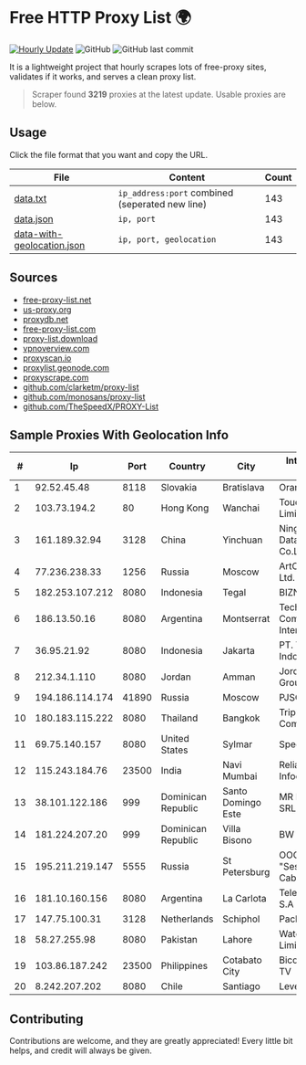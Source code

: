 
# Free HTTP Proxy List 🌍

[![Hourly Update](https://github.com/mertguvencli/http-proxy-list/actions/workflows/main.yml/badge.svg?branch=main)](https://github.com/mertguvencli/http-proxy-list/actions/workflows/main.yml)
![GitHub](https://img.shields.io/github/license/mertguvencli/http-proxy-list)
![GitHub last commit](https://img.shields.io/github/last-commit/mertguvencli/http-proxy-list)

It is a lightweight project that hourly scrapes lots of free-proxy sites, validates if it works, and serves a clean proxy list.


> Scraper found **3219** proxies at the latest update. Usable proxies are below.

## Usage

Click the file format that you want and copy the URL.


|File|Content|Count|
|----|-------|-----|
|[data.txt](https://raw.githubusercontent.com/mertguvencli/http-proxy-list/main/proxy-list/data.txt)|`ip_address:port` combined (seperated new line)|143|
|[data.json](https://raw.githubusercontent.com/mertguvencli/http-proxy-list/main/proxy-list/data.json)|`ip, port`|143|
|[data-with-geolocation.json](https://raw.githubusercontent.com/mertguvencli/http-proxy-list/main/proxy-list/data-with-geolocation.json)|`ip, port, geolocation`|143|

## Sources

* [free-proxy-list.net](https://free-proxy-list.net)
* [us-proxy.org](https://www.us-proxy.org)
* [proxydb.net](http://proxydb.net)
* [free-proxy-list.com](https://free-proxy-list.com/?page=&port=&type%5B%5D=http&type%5B%5D=https&up_time=0&search=Search)
* [proxy-list.download](https://www.proxy-list.download/HTTP)
* [vpnoverview.com](https://vpnoverview.com/privacy/anonymous-browsing/free-proxy-servers)
* [proxyscan.io](https://www.proxyscan.io)
* [proxylist.geonode.com](https://proxylist.geonode.com/api/proxy-list?limit=300&page=1&sort_by=lastChecked&sort_type=desc&protocols=http,https)
* [proxyscrape.com](https://api.proxyscrape.com/v2/?request=displayproxies&protocol=http&timeout=10000&country=all&ssl=all&anonymity=all)
* [github.com/clarketm/proxy-list](https://raw.githubusercontent.com/clarketm/proxy-list/master/proxy-list-raw.txt)
* [github.com/monosans/proxy-list](https://raw.githubusercontent.com/monosans/proxy-list/main/proxies/http.txt)
* [github.com/TheSpeedX/PROXY-List](https://raw.githubusercontent.com/TheSpeedX/PROXY-List/master/http.txt)


## Sample Proxies With Geolocation Info

|#|Ip|Port|Country|City|Internet Service Provider|
|-|--|----|-------|----|-------------------------|
|1|92.52.45.48|8118|Slovakia|Bratislava|Orange Slovensko|
|2|103.73.194.2|80|Hong Kong|Wanchai|TouchPal HK Co., Limited|
|3|161.189.32.94|3128|China|Yinchuan|Ningxia West Cloud Data Technology Co.Ltd.|
|4|77.236.238.33|1256|Russia|Moscow|ArtCommunications Ltd.|
|5|182.253.107.212|8080|Indonesia|Tegal|BIZNET|
|6|186.13.50.16|8080|Argentina|Montserrat|Techtel LMDS Comunicaciones Interactivas S.A.|
|7|36.95.21.92|8080|Indonesia|Jakarta|PT. Telekomunikasi Indonesia|
|8|212.34.1.110|8080|Jordan|Amman|Jordan Telecom Group|
|9|194.186.114.174|41890|Russia|Moscow|PJSC "Vimpelcom"|
|10|180.183.115.222|8080|Thailand|Bangkok|Triple T Internet Company Limited|
|11|69.75.140.157|8080|United States|Sylmar|Spectrum|
|12|115.243.184.76|23500|India|Navi Mumbai|Reliance Jio Infocomm Limited|
|13|38.101.122.186|999|Dominican Republic|Santo Domingo Este|MR Networking, SRL|
|14|181.224.207.20|999|Dominican Republic|Villa Bisono|BW TELECOM|
|15|195.211.219.147|5555|Russia|St Petersburg|OOO "Sestroretskoe Cable Television"|
|16|181.10.160.156|8080|Argentina|La Carlota|Telecom Argentina S.A|
|17|147.75.100.31|3128|Netherlands|Schiphol|Packet Host, Inc.|
|18|58.27.255.98|8080|Pakistan|Lahore|Wateen Telecom Limited|
|19|103.86.187.242|23500|Philippines|Cotabato City|Bicolandia Cable TV|
|20|8.242.207.202|8080|Chile|Santiago|Level 3|



## Contributing

Contributions are welcome, and they are greatly appreciated! Every
little bit helps, and credit will always be given.

